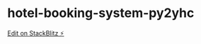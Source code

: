 # hotel-booking-system-py2yhc

[Edit on StackBlitz ⚡️](https://stackblitz.com/edit/hotel-booking-system-py2yhc)